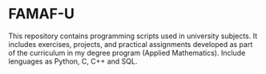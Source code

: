 # FAMAF-U
This repository contains programming scripts used in university subjects. It includes exercises, projects, and practical assignments developed as part of the curriculum in my degree program (Applied Mathematics). 
Include lenguages as Python, C, C++ and SQL.
